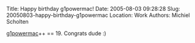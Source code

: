 Title: Happy birthday g1powermac!
Date: 2005-08-03 09:28:28
Slug: 20050803-happy-birthday-g1powermac
Location: Work
Authors: Michiel Scholten

<p><a href="http://g1powermac.rozica.com/">g1powermac</a>++ == 19. Congrats dude :)</p>
